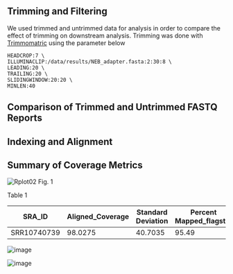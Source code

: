## Trimming and Filtering
We used trimmed and untrimmed data for analysis in order to compare the effect of trimming on downstream analysis. Trimming was done with [Trimmomatric](http://www.usadellab.org/cms/?page=trimmomatic) using the parameter below 

```
HEADCROP:7 \
ILLUMINACLIP:/data/results/NEB_adapter.fasta:2:30:8 \
LEADING:20 \
TRAILING:20 \
SLIDINGWINDOW:20:20 \
MINLEN:40
```

## Comparison of Trimmed and Untrimmed FASTQ Reports
## Indexing and Alignment
## Summary of Coverage Metrics
![Rplot02](https://user-images.githubusercontent.com/71617037/155406141-13dd3dcb-62ea-44b7-93c8-a50e985bd52b.png)
                                                                                                         Fig. 1




Table 1

| SRA_ID | Aligned_Coverage | Standard Deviation | Percent Mapped_flagstat | Raw_Coverage |
|--------| -----------------| -------------------| ----------------------- | -------------|
|SRR10740739| 98.0275       |40.7035             | 95.49                   | 5.211887     |


![image](https://user-images.githubusercontent.com/71617037/155443485-8fe5adb7-fc4c-4654-96cb-4d1a44a03df7.png)


![image](https://user-images.githubusercontent.com/71617037/155406710-23a3c063-e8f1-4684-bf31-a6f4e55965e2.png)

